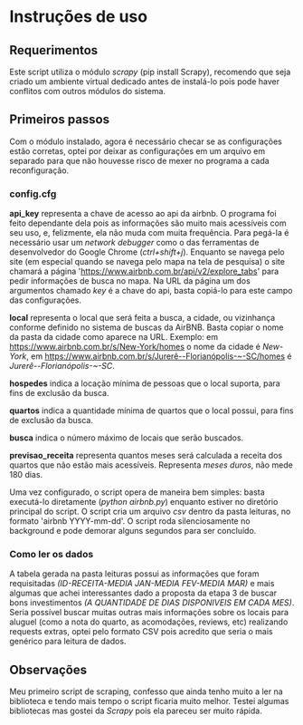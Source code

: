 # Instruções de uso

## Requerimentos

Este script utiliza o módulo *scrapy* (pip install Scrapy), recomendo que seja criado um ambiente virtual dedicado antes de instalá-lo pois pode haver conflitos com outros módulos do sistema.

## Primeiros passos

Com o módulo instalado, agora é necessário checar se as configurações estão corretas, optei por deixar as configurações em um arquivo em separado para que não houvesse risco de mexer no programa a cada reconfiguração.

### config.cfg

**api_key** representa a chave de acesso ao api da airbnb. O programa foi feito dependante dela pois as informações são muito mais acessíveis com seu uso, e, felizmente, ela não muda com muita frequência. Para pegá-la é necessário usar um *network debugger* como o das ferramentas de desenvolvedor do Google Chrome (*ctrl+shift+j*). Enquanto se navega pelo site (em especial quando se navega pelo mapa na tela de pesquisa) o site chamará a página 'https://www.airbnb.com.br/api/v2/explore_tabs' para pedir informações de busca no mapa. Na URL da página um dos argumentos chamado *key* é a chave do api, basta copiá-lo para este campo das configurações.

**local** representa o local que será feita a busca, a cidade, ou vizinhança conforme definido no sistema de buscas da AirBNB. Basta copiar o nome da pasta da cidade como aparece na URL. Exemplo: em https://www.airbnb.com.br/s/New-York/homes o nome da cidade é *New-York*, em https://www.airbnb.com.br/s/Jurerê--Florianópolis-~-SC/homes é *Jurerê--Florianópolis-~-SC*.

**hospedes** indica a locação mínima de pessoas que o local suporta, para fins de exclusão da busca.

**quartos** indica a quantidade mínima de quartos que o local possui, para fins de exclusão da busca.

**busca** indica o número máximo de locais que serão buscados.

**previsao_receita** representa quantos meses será calculada a receita dos quartos que não estão mais acessíveis. Representa *meses duros*, não mede 180 dias.

Uma vez configurado, o script opera de maneira bem simples: basta executá-lo diretamente (*python airbnb.py*) enquanto estiver no diretório principal do script. O script cria um arquivo *csv* dentro da pasta leituras, no formato 'airbnb YYYY-mm-dd'. O script roda silenciosamente no background e pode demorar alguns segundos para ser concluído.

### Como ler os dados

A tabela gerada na pasta leituras possui as informações que foram requisitadas *(ID-RECEITA-MEDIA JAN-MEDIA FEV-MEDIA MAR)* e mais algumas que achei interessantes dado a proposta da etapa 3 de buscar bons investimentos *(A QUANTIDADE DE DIAS DISPONIVEIS EM CADA MES)*. Seria possível buscar muitas outras mais informações sobre os locais para aluguel (como a nota do quarto, as acomodações, reviews, etc) realizando requests extras, optei pelo formato CSV pois acredito que seria o mais genérico para leitura de dados.

## Observações

Meu primeiro script de scraping, confesso que ainda tenho muito a ler na biblioteca e tendo mais tempo o script ficaria muito melhor. Testei algumas bibliotecas mas gostei da *Scrapy* pois ela pareceu ser muito rápida.
